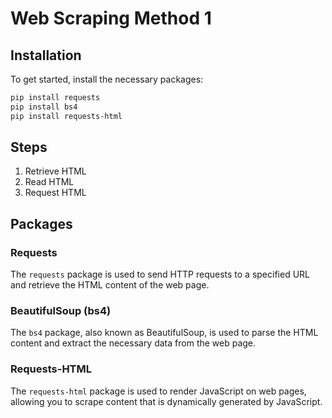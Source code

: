 # Web Scraping Method 1

## Installation

To get started, install the necessary packages:

```sh
pip install requests
pip install bs4
pip install requests-html
```

## Steps

1. Retrieve HTML
2. Read HTML
3. Request HTML

## Packages

### Requests

The `requests` package is used to send HTTP requests to a specified URL and retrieve the HTML content of the web page.

### BeautifulSoup (bs4)

The `bs4` package, also known as BeautifulSoup, is used to parse the HTML content and extract the necessary data from the web page.

### Requests-HTML

The `requests-html` package is used to render JavaScript on web pages, allowing you to scrape content that is dynamically generated by JavaScript.